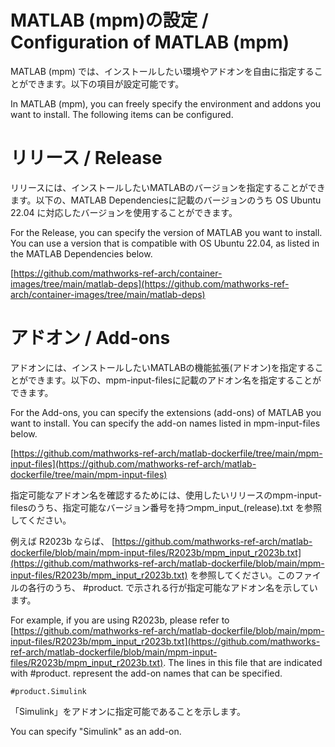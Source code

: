 # MATLAB (mpm)の設定 / Configuration of MATLAB (mpm)

MATLAB (mpm) では、インストールしたい環境やアドオンを自由に指定することができます。以下の項目が設定可能です。

In MATLAB (mpm), you can freely specify the environment and addons you want to install. The following items can be configured.

# リリース / Release

リリースには、インストールしたいMATLABのバージョンを指定することができます。以下の、MATLAB Dependenciesに記載のバージョンのうち OS Ubuntu 22.04 に対応したバージョンを使用することができます。

For the Release, you can specify the version of MATLAB you want to install. You can use a version that is compatible with OS Ubuntu 22.04, as listed in the MATLAB Dependencies below.

[https://github.com/mathworks-ref-arch/container-images/tree/main/matlab-deps](https://github.com/mathworks-ref-arch/container-images/tree/main/matlab-deps)

# アドオン / Add-ons

アドオンには、インストールしたいMATLABの機能拡張(アドオン)を指定することができます。以下の、mpm-input-filesに記載のアドオン名を指定することができます。

For the Add-ons, you can specify the extensions (add-ons) of MATLAB you want to install. You can specify the add-on names listed in mpm-input-files below.

[https://github.com/mathworks-ref-arch/matlab-dockerfile/tree/main/mpm-input-files](https://github.com/mathworks-ref-arch/matlab-dockerfile/tree/main/mpm-input-files)

指定可能なアドオン名を確認するためには、使用したいリリースのmpm-input-filesのうち、指定可能なバージョン番号を持つmpm_input_(release).txt を参照してください。

例えば R2023b ならば、 [https://github.com/mathworks-ref-arch/matlab-dockerfile/blob/main/mpm-input-files/R2023b/mpm_input_r2023b.txt](https://github.com/mathworks-ref-arch/matlab-dockerfile/blob/main/mpm-input-files/R2023b/mpm_input_r2023b.txt) を参照してください。このファイルの各行のうち、 #product. で示される行が指定可能なアドオン名を示しています。

For example, if you are using R2023b, please refer to [https://github.com/mathworks-ref-arch/matlab-dockerfile/blob/main/mpm-input-files/R2023b/mpm_input_r2023b.txt](https://github.com/mathworks-ref-arch/matlab-dockerfile/blob/main/mpm-input-files/R2023b/mpm_input_r2023b.txt). The lines in this file that are indicated with #product. represent the add-on names that can be specified.

```
#product.Simulink
```

「Simulink」をアドオンに指定可能であることを示します。

You can specify "Simulink" as an add-on.